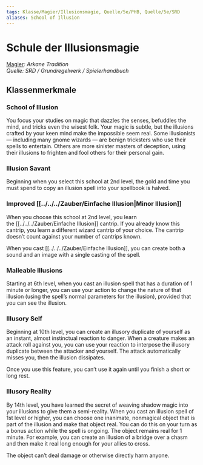 ```yaml
---
tags: Klasse/Magier/Illusionsmagie, Quelle/5e/PHB, Quelle/5e/SRD
aliases: School of Illusion
---
```

Schule der Illusionsmagie
=========================

[Magier](04.%20Kompendium/Charakteroptionen/02.%20Klassen/Magier/Magier.md)_: Arkane Tradition_  
_Quelle: SRD / Grundregelwerk / Spielerhandbuch_

Klassenmerkmale
---------------

### School of Illusion

You focus your studies on magic that dazzles the senses, befuddles the mind, and tricks even the wisest folk. Your magic is subtle, but the illusions crafted by your keen mind make the impossible seem real. Some illusionists — including many gnome wizards — are benign tricksters who use their spells to entertain. Others are more sinister masters of deception, using their illusions to frighten and fool others for their personal gain.

### Illusion Savant

Beginning when you select this school at 2nd level, the gold and time you must spend to copy an illusion spell into your spellbook is halved.

### Improved [[../../../Zauber/Einfache Illusion|Minor Illusion]]

When you choose this school at 2nd level, you learn the [[../../../Zauber/Einfache Illusion]] cantrip. If you already know this cantrip, you learn a different wizard cantrip of your choice. The cantrip doesn’t count against your number of cantrips known.

When you cast [[../../../Zauber/Einfache Illusion]], you can create both a sound and an image with a single casting of the spell.

### Malleable Illusions

Starting at 6th level, when you cast an illusion spell that has a duration of 1 minute or longer, you can use your action to change the nature of that illusion (using the spell’s normal parameters for the illusion), provided that you can see the illusion.

### Illusory Self

Beginning at 10th level, you can create an illusory duplicate of yourself as an instant, almost instinctual reaction to danger. When a creature makes an attack roll against you, you can use your reaction to interpose the illusory duplicate between the attacker and yourself. The attack automatically misses you, then the illusion dissipates.

Once you use this feature, you can’t use it again until you finish a short or long rest.

### Illusory Reality

By 14th level, you have learned the secret of weaving shadow magic into your illusions to give them a semi-reality. When you cast an illusion spell of 1st level or higher, you can choose one inanimate, nonmagical object that is part of the illusion and make that object real. You can do this on your turn as a bonus action while the spell is ongoing. The object remains real for 1 minute. For example, you can create an illusion of a bridge over a chasm and then make it real long enough for your allies to cross.

The object can’t deal damage or otherwise directly harm anyone.